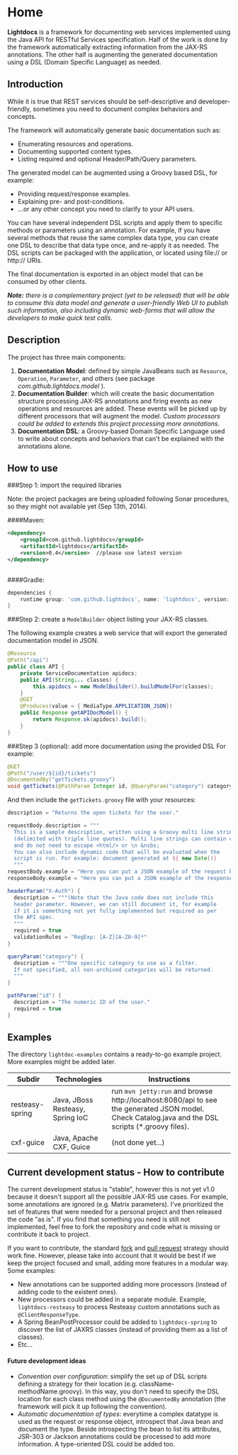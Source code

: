 Home
====
**Lightdocs** is a framework for documenting web services implemented using the Java API for RESTful Services specification. Half of the work is done by the framework automatically extracting information from the JAX-RS annotations. The other half is augmenting the generated documentation using a DSL (Domain Specific Language) as needed.


Introduction
---
While it is true that REST services should be self-descriptive and developer-friendly, sometimes you need to document complex behaviors and concepts.  

The framework will automatically generate basic documentation such as:

* Enumerating resources and operations.
* Documenting supported content types.
* Listing required and optional Header/Path/Query parameters.

The generated model can be augmented using a Groovy based DSL, for example:

* Providing request/response examples.
* Explaining pre- and post-conditions.
* ...or any other concept you need to clarify to your API users.
 
You can have several independent DSL scripts and apply them to specific methods or parameters using an annotation. For example, if you have several methods that reuse the same complex data type, you can  create one DSL to describe that data type once, and re-apply it as needed. The DSL scripts can be packaged with the application, or located using file:// or http:// URIs.

The final documentation is exported in an object model that can be consumed by other clients.

_**Note:** there is a complementary project (yet to be released) that will be able to consume this data model and generate a user-friendly Web UI to publish such information, also including dynamic web-forms that will allow the developers to make quick test calls._


Description
---

The project has three main components:

1. **Documentation Model**: defined by simple JavaBeans such as `Resource`, `Operation`, `Parameter`, and others (see package _com.github.lightdocs.model_ ).
2. **Documentation Builder**: which will create the basic documentation structure processing JAX-RS annotations and firing events as new operations and resources are added. These events will be picked up by different processors that will augment the model. _Custom processors could be added to extends this project processing more annotations_.
3. **Documentation DSL**: a Groovy-based Domain Specific Language used to write about concepts and behaviors that can't be explained with the annotations alone.


How to use
---

###Step 1: import the required libraries

Note: the project packages are being uploaded following Sonar procedures, so they might not available yet (Sep 13th, 2014).

####Maven:
```xml
<dependency>
    <groupId>com.github.lightdocs</groupId>
    <artifactId>lightdocs</artifactId>
    <version>0.4</version>  //please use latest version
</dependency>
            
```
####Gradle:
```groovy
dependencies {
    runtime group: 'com.github.lightdocs', name: 'lightdocs', version: '0.4'
}
```

###Step 2: create a `ModelBuilder` object listing your JAX-RS classes. 

The following example creates a web service that will export the generated documentation model in JSON.

```java
@Resource
@Path("/api")
public class API {
    private ServiceDocumentation apidocs;
    public API(String... classes) {
        this.apidocs = new ModelBuilder().buildModelFor(classes);        
    }
    @GET
    @Produces(value = { MediaType.APPLICATION_JSON})
    public Response getAPIDocModel() {
        return Response.ok(apidocs).build();
    }
}
```

###Step 3 (optional): add more documentation using the provided DSL
For example:

```java
@GET
@Path("/user/${id}/tickets")
@DocumentedBy("getTickets.groovy")
void getTickets(@PathParam Integer id, @QueryParam("category") categoryFilter);
```

And then include the `getTickets.groovy` file with your resources:

```groovy
description = "Returns the open tickets for the user."

requestBody.description = """
  This is a sample description, written using a Groovy multi line string 
  (delimited with triple line quotes). Multi line strings can contain code and variables, 
  and do not need to escape <html/> or \n &nsbs;
  You can also include dynamic code that will be evaluated when the 
  script is run. For example: document generated at ${ new Date()}
  """
requestBody.example = "Here you can put a JSON example of the request body."
responseBody.example = "Here you can put a JSON example of the response body."

headerParam("X-Auth") {
  description = """(Note that the Java code does not include this 
  header parameter. However, we can still document it, for example 
  if it is something not yet fully implemented but required as per 
  the API spec.
  """
  required = true
  validationRules = "RegExp: [A-Z][A-Z0-9]*"
}

queryParam("category") {
  description = """One specific category to use as a filter. 
  If not specified, all non-archived categories will be returned.
  """
}

pathParam("id") {
  description = "The numeric ID of the user."
  required = true
}
```

Examples
---

The directory `lightdoc-examples` contains a ready-to-go example project. More examples might be added later.

| Subdir | Technologies | Instructions |
|---|---|---|
|resteasy-spring| Java, JBoss Resteasy, Spring IoC | run `mvn jetty:run` and browse http://localhost:8080/api to see the generated JSON model. Check Catalog.java and the DSL scripts (*.groovy files).
|cxf-guice| Java, Apache CXF, Guice| (not done yet...) |


Current development status - How to contribute
---

The current development status is "stable", however this is not yet v1.0 because it doesn't support all the possible JAX-RS use cases. For example, some annotations are ignored (e.g. Matrix parameters). I've prioritized the set of features that were needed for a personal project and then released the code "as is". If you find that something you need is still not implemented, feel free to fork the repository and code what is missing or contribute it back to project.

If you want to contribute, the standard [fork](https://help.github.com/articles/fork-a-repo) and [pull request](https://help.github.com/articles/using-pull-requests) strategy should work fine. However, please take into account that it would be best if we keep the project focused and small, adding more features in a modular way. Some examples:

- New annotations can be supported adding more processors (instead of adding code to the existent ones). 
- New processors could be added in a separate module. Example, `lightdocs-resteasy` to process Resteasy custom annotations such as `@ClientResponseType`.
- A Spring BeanPostProcessor could be added to `lightdocs-spring` to discover the list of JAXRS classes (instead of providing them as a list of classes).
- Etc...

#### Future development ideas
- _Convention over configuration_: simplify the set up of DSL scripts defining a strategy for their location (e.g. className-methodName.groovy). In this way, you don't need to specify the DSL location for each class method using the `@DocumentedBy` annotation (the framework will pick it up following the convention).
- _Automatic documentation of types_: everytime a complex datatype is used as the request or response object, introspect that Java bean and document the type. Beside introspecting the bean to list its attributes, JSR-303 or Jackson annotations could be processed to add more information. A type-oriented DSL could be added too.



